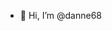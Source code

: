 - 👋 Hi, I’m @danne68

<!---
danne68/danne68 is a ✨ special ✨ repository because its `README.md` (this file) appears on your GitHub profile.
You can click the Preview link to take a look at your changes.
--->
